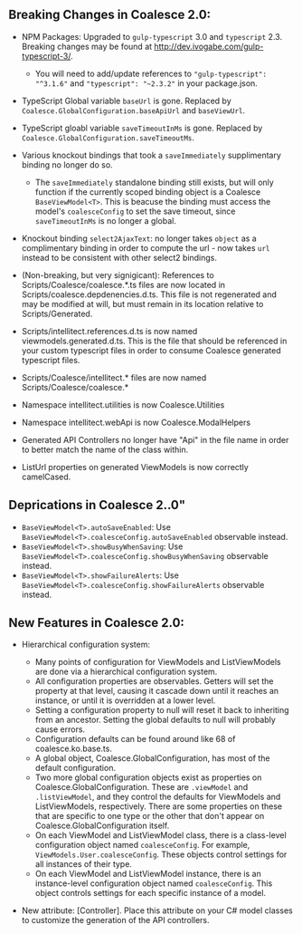 ## Breaking Changes in Coalesce 2.0:

* NPM Packages: Upgraded to `gulp-typescript` 3.0 and `typescript` 2.3. Breaking changes may be found at http://dev.ivogabe.com/gulp-typescript-3/.
  * You will need to add/update references to `"gulp-typescript": "^3.1.6"` and `"typescript": "~2.3.2"` in your package.json.

* TypeScript Global variable `baseUrl` is gone. Replaced by `Coalesce.GlobalConfiguration.baseApiUrl` and `baseViewUrl`.
* TypeScript gloabl variable `saveTimeoutInMs` is gone. Replaced by `Coalesce.GlobalConfiguration.saveTimeoutMs`.
* Various knockout bindings that took a `saveImmediately` supplimentary binding no longer do so. 
  * The `saveImmediately` standalone binding still exists, but will only function if the currently scoped binding object is a Coalesce `BaseViewModel<T>`. This is beacuse the binding must access the model's `coalesceConfig` to set the save timeout, since `saveTimeoutInMs` is no longer a global.
* Knockout binding `select2AjaxText`: no longer takes `object` as a complimentary binding in order to compute the url - now takes `url` instead to be consistent with other select2 bindings.
* (Non-breaking, but very signigicant): References to Scripts/Coalesce/coalesce.*.ts files are now located in Scripts/coalesce.depdenencies.d.ts. This file is not regenerated and may be modified at will, but must remain in its location relative to Scripts/Generated.
* Scripts/intellitect.references.d.ts is now named viewmodels.generated.d.ts. This is the file that should be referenced in your custom typescript files in order to consume Coalesce generated typescript files.
* Scripts/Coalesce/intellitect.* files are now named Scripts/Coalesce/coalesce.*
* Namespace intellitect.utilities is now Coalesce.Utilities
* Namespace intellitect.webApi is now Coalesce.ModalHelpers
* Generated API Controllers no longer have "Api" in the file name in order to better match the name of the class within.
* <ModelName>ListUrl properties on generated ViewModels is now correctly camelCased.

## Deprications in Coalesce 2..0"

* `BaseViewModel<T>.autoSaveEnabled`: Use `BaseViewModel<T>.coalesceConfig.autoSaveEnabled` observable instead.
* `BaseViewModel<T>.showBusyWhenSaving`: Use `BaseViewModel<T>.coalesceConfig.showBusyWhenSaving` observable instead.
* `BaseViewModel<T>.showFailureAlerts`: Use `BaseViewModel<T>.coalesceConfig.showFailureAlerts` observable instead.

## New Features in Coalesce 2.0:

* Hierarchical configuration system:
  * Many points of configuration for ViewModels and ListViewModels are done via a hierarchical configuration system.
  * All configuration properties are observables. Getters will set the property at that level, causing it cascade down until it reaches an instance, or until it is overridden at a lower level.
  * Setting a configuration property to null will reset it back to inheriting from an ancestor. Setting the global defaults to null will probably cause errors.
  * Configuration defaults can be found around like 68 of coalesce.ko.base.ts.
  * A global object, Coalesce.GlobalConfiguration, has most of the default configuration.
  * Two more global configuration objects exist as properties on Coalesce.GlobalConfiguration. These are `.viewModel` and `.listViewModel`, and they control the defaults for ViewModels and ListViewModels, respectively. There are some properties on these that are specific to one type or the other that don't appear on Coalesce.GlobalConfiguration itself.
  * On each ViewModel and ListViewModel class, there is a class-level configuration object named `coalesceConfig`. For example, `ViewModels.User.coalesceConfig`. These objects control settings for all instances of their type.
  * On each ViewModel and ListViewModel instance, there is an instance-level configuration object named `coalesceConfig`. This object controls settings for each specific instance of a model.

* New attribute: [Controller]. Place this attribute on your C# model classes to customize the generation of the API controllers.


